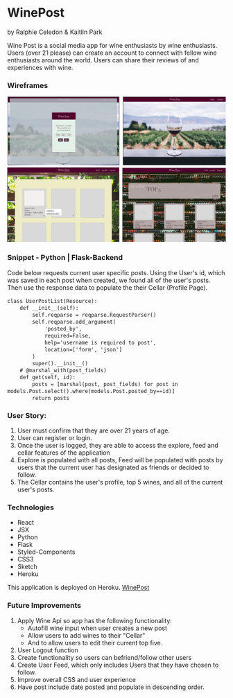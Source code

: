 # WinePost
by Ralphie Celedon & Kaitlin Park

Wine Post is a social media app for wine enthusiasts by wine enthusiasts. Users (over 21 please) can create an account to connect with fellow wine enthusiasts around the world. Users can share their reviews of and experiences with wine.  

### Wireframes
<img src="winePost-wire.png">

### Snippet - Python | Flask-Backend
Code below requests current user specific posts. Using the User's id, which was saved in each post when created, we found all of the user's posts. Then use the response data to populate the their Cellar (Profile Page).

```
class UserPostList(Resource):
    def __init__(self):
        self.reqparse = reqparse.RequestParser()
        self.reqparse.add_argument(
            'posted_by',
            required=False,
            help='username is required to post',
            location=['form', 'json']
        )
        super().__init__()
    # @marshal_with(post_fields)
    def get(self, id):
        posts = [marshal(post, post_fields) for post in models.Post.select().where(models.Post.posted_by==id)]
        return posts
```

### User Story:
1. User must confirm that they are over 21 years of age.
2. User can register or login.
3. Once the user is logged, they are able to access the explore, feed and cellar features of the application
4. Explore is populated with all posts, Feed will be populated with posts by users that the current user has designated as friends or decided to follow.
5. The Cellar contains the user's profile, top 5 wines, and all of the current user's posts.

### Technologies
- React
- JSX
- Python
- Flask
- Styled-Components
- CSS3
- Sketch
- Heroku

This application is deployed on Heroku. [WinePost](https://winepost.herokuapp.com/)

### Future Improvements
1. Apply Wine Api so app has the following functionality:
    - Autofill wine input when user creates a new post
    - Allow users to add wines to their "Cellar"
    - And to allow users to edit their current top five.
2. User Logout function
3. Create functionality so users can befriend/follow other users
4. Create User Feed, which only includes Users that they have chosen to follow.
5. Improve overall CSS and user experience
6. Have post include date posted and populate in descending order.


